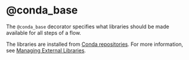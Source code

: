 # @conda_base

The `@conda_base` decorator specifies what libraries should be made available for all steps of a flow.

The libraries are installed from [Conda repositories](https://anaconda.org/). For more information, see [Managing External Libraries](/scaling/dependencies).

<!-- WARNING: THIS FILE WAS AUTOGENERATED! DO NOT EDIT! Instead, edit the notebook w/the location & name as this file. -->


<DocSection type="decorator" name="conda_base" module="metaflow" show_import="True" heading_level="3" link="https://github.com/Netflix/metaflow/tree/master/metaflow/plugins/pypi/conda_decorator.py#L305">
<SigArgSection>
<SigArg name="..." />
</SigArgSection>
<Description summary="Specifies the Conda environment for all steps of the flow." extended_summary="Use `@conda_base` to set common libraries required by all\nsteps and use `@conda` to specify step-specific additions." />
<ParamSection name="Parameters">
	<Parameter name="packages" type="Dict[str, str], default {}" desc="Packages to use for this flow. The key is the name of the package\nand the value is the version to use." />
	<Parameter name="libraries" type="Dict[str, str], default {}" desc="Supported for backward compatibility. When used with packages, packages will take precedence." />
	<Parameter name="python" type="str, optional, default None" desc="Version of Python to use, e.g. '3.7.4'. A default value of None implies\nthat the version used will correspond to the version of the Python interpreter used to start the run." />
	<Parameter name="disabled" type="bool, default False" desc="If set to True, disables Conda." />
</ParamSection>
</DocSection>

